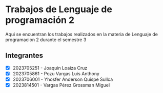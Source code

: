 # Trabajos de Lenguaje de programación 2

Aqui se encuentran los trabajos realizados en la materia de 
Lenguaje de programacion 2 durante el semestre 3

## Integrantes
- [x] 2023705251 - Joaquin Loaiza Cruz
- [x] 2023705861 - Pozu Vargas Luis Anthony
- [x] 2023706001 - Yhosfer Anderson Quispe Sullca
- [x] 2023814501 - Vargas Pérez Grossman Miguel